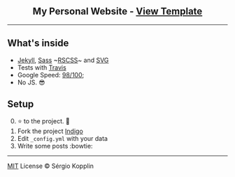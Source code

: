 <p align="center">
    <h2 align="center">My Personal Website - <a href="http://sergiokopplin.github.io/indigo/" target="_blank">View Template</a></h2>
</p>

***

## What's inside

- [Jekyll](https://jekyllrb.com/), [Sass](http://sass-lang.com/) ~[RSCSS](http://rscss.io/)~ and [SVG](https://www.w3.org/Graphics/SVG/)
- Tests with [Travis](https://travis-ci.org/)
- Google Speed: [98/100](https://developers.google.com/speed/pagespeed/insights/?url=http%3A%2F%2Fsergiokopplin.github.io%2Findigo%2F);
- No JS. :sunglasses:

## Setup

0. :star: to the project. :metal:
2. Fork the project [Indigo](https://github.com/sergiokopplin/indigo/fork)
3. Edit `_config.yml` with your data
4. Write some posts :bowtie:


---

[MIT](http://kopplin.mit-license.org/) License © Sérgio Kopplin
